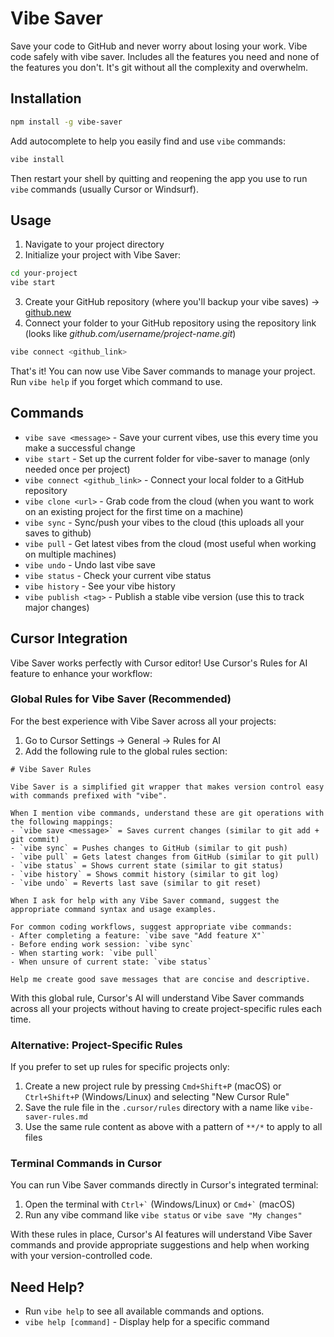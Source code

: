 # Vibe Saver

Save your code to GitHub and never worry about losing your work. Vibe code safely with vibe saver. Includes all the features you need and none of the features you don't. It's git without all the complexity and overwhelm.

## Installation

```bash
npm install -g vibe-saver
```

Add autocomplete to help you easily find and use `vibe` commands:

```bash
vibe install
```

Then restart your shell by quitting and reopening the app you use to run `vibe` commands (usually Cursor or Windsurf).

## Usage

1. Navigate to your project directory
2. Initialize your project with Vibe Saver:

```bash
cd your-project
vibe start
```

3. Create your GitHub repository (where you'll backup your vibe saves) → [github.new](github.new)
4. Connect your folder to your GitHub repository using the repository link (looks like _github.com/username/project-name.git_)

```bash
vibe connect <github_link>
```

That's it! You can now use Vibe Saver commands to manage your project. Run `vibe help` if you forget which command to use.

## Commands

- `vibe save <message>` - Save your current vibes, use this every time you make a successful change
- `vibe start` - Set up the current folder for vibe-saver to manage (only needed once per project)
- `vibe connect <github_link>` - Connect your local folder to a GitHub repository
- `vibe clone <url>` - Grab code from the cloud (when you want to work on an existing project for the first time on a machine)
- `vibe sync` - Sync/push your vibes to the cloud (this uploads all your saves to github)
- `vibe pull` - Get latest vibes from the cloud (most useful when working on multiple machines)
- `vibe undo` - Undo last vibe save
- `vibe status` - Check your current vibe status
- `vibe history` - See your vibe history
- `vibe publish <tag>` - Publish a stable vibe version (use this to track major changes)

## Cursor Integration

Vibe Saver works perfectly with Cursor editor! Use Cursor's Rules for AI feature to enhance your workflow:

### Global Rules for Vibe Saver (Recommended)

For the best experience with Vibe Saver across all your projects:

1. Go to Cursor Settings → General → Rules for AI
2. Add the following rule to the global rules section:

```
# Vibe Saver Rules

Vibe Saver is a simplified git wrapper that makes version control easy with commands prefixed with "vibe".

When I mention vibe commands, understand these are git operations with the following mappings:
- `vibe save <message>` = Saves current changes (similar to git add + git commit)
- `vibe sync` = Pushes changes to GitHub (similar to git push)
- `vibe pull` = Gets latest changes from GitHub (similar to git pull)
- `vibe status` = Shows current state (similar to git status)
- `vibe history` = Shows commit history (similar to git log)
- `vibe undo` = Reverts last save (similar to git reset)

When I ask for help with any Vibe Saver command, suggest the appropriate command syntax and usage examples.

For common coding workflows, suggest appropriate vibe commands:
- After completing a feature: `vibe save "Add feature X"`
- Before ending work session: `vibe sync`
- When starting work: `vibe pull`
- When unsure of current state: `vibe status`

Help me create good save messages that are concise and descriptive.
```

With this global rule, Cursor's AI will understand Vibe Saver commands across all your projects without having to create project-specific rules each time.

### Alternative: Project-Specific Rules

If you prefer to set up rules for specific projects only:

1. Create a new project rule by pressing `Cmd+Shift+P` (macOS) or `Ctrl+Shift+P` (Windows/Linux) and selecting "New Cursor Rule"
2. Save the rule file in the `.cursor/rules` directory with a name like `vibe-saver-rules.md`
3. Use the same rule content as above with a pattern of `**/*` to apply to all files

### Terminal Commands in Cursor

You can run Vibe Saver commands directly in Cursor's integrated terminal:

1. Open the terminal with `` Ctrl+` `` (Windows/Linux) or `` Cmd+` `` (macOS)
2. Run any vibe command like `vibe status` or `vibe save "My changes"`

With these rules in place, Cursor's AI features will understand Vibe Saver commands and provide appropriate suggestions and help when working with your version-controlled code.

## Need Help?

- Run `vibe help` to see all available commands and options.
- `vibe help [command]` - Display help for a specific command
